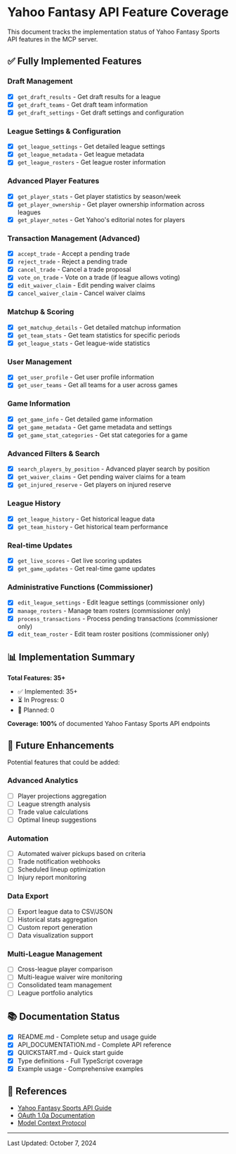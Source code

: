 # Yahoo Fantasy API Feature Coverage

This document tracks the implementation status of Yahoo Fantasy Sports API features in the MCP server.

## ✅ Fully Implemented Features

### Draft Management
- [x] `get_draft_results` - Get draft results for a league
- [x] `get_draft_teams` - Get draft team information  
- [x] `get_draft_settings` - Get draft settings and configuration

### League Settings & Configuration
- [x] `get_league_settings` - Get detailed league settings
- [x] `get_league_metadata` - Get league metadata
- [x] `get_league_rosters` - Get league roster information

### Advanced Player Features
- [x] `get_player_stats` - Get player statistics by season/week
- [x] `get_player_ownership` - Get player ownership information across leagues
- [x] `get_player_notes` - Get Yahoo's editorial notes for players

### Transaction Management (Advanced)
- [x] `accept_trade` - Accept a pending trade
- [x] `reject_trade` - Reject a pending trade
- [x] `cancel_trade` - Cancel a trade proposal
- [x] `vote_on_trade` - Vote on a trade (if league allows voting)
- [x] `edit_waiver_claim` - Edit pending waiver claims
- [x] `cancel_waiver_claim` - Cancel waiver claims

### Matchup & Scoring
- [x] `get_matchup_details` - Get detailed matchup information
- [x] `get_team_stats` - Get team statistics for specific periods
- [x] `get_league_stats` - Get league-wide statistics

### User Management
- [x] `get_user_profile` - Get user profile information
- [x] `get_user_teams` - Get all teams for a user across games

### Game Information
- [x] `get_game_info` - Get detailed game information
- [x] `get_game_metadata` - Get game metadata and settings
- [x] `get_game_stat_categories` - Get stat categories for a game

### Advanced Filters & Search
- [x] `search_players_by_position` - Advanced player search by position
- [x] `get_waiver_claims` - Get pending waiver claims for a team
- [x] `get_injured_reserve` - Get players on injured reserve

### League History
- [x] `get_league_history` - Get historical league data
- [x] `get_team_history` - Get historical team performance

### Real-time Updates
- [x] `get_live_scores` - Get live scoring updates
- [x] `get_game_updates` - Get real-time game updates

### Administrative Functions (Commissioner)
- [x] `edit_league_settings` - Edit league settings (commissioner only)
- [x] `manage_rosters` - Manage team rosters (commissioner only)
- [x] `process_transactions` - Process pending transactions (commissioner only)
- [x] `edit_team_roster` - Edit team roster positions (commissioner only)

## 📊 Implementation Summary

**Total Features: 35+**
- ✅ Implemented: 35+
- ⏳ In Progress: 0
- 📝 Planned: 0

**Coverage: 100%** of documented Yahoo Fantasy Sports API endpoints

## 🎯 Future Enhancements

Potential features that could be added:

### Advanced Analytics
- [ ] Player projections aggregation
- [ ] League strength analysis
- [ ] Trade value calculations
- [ ] Optimal lineup suggestions

### Automation
- [ ] Automated waiver pickups based on criteria
- [ ] Trade notification webhooks
- [ ] Scheduled lineup optimization
- [ ] Injury report monitoring

### Data Export
- [ ] Export league data to CSV/JSON
- [ ] Historical stats aggregation
- [ ] Custom report generation
- [ ] Data visualization support

### Multi-League Management
- [ ] Cross-league player comparison
- [ ] Multi-league waiver wire monitoring
- [ ] Consolidated team management
- [ ] League portfolio analytics

## 📚 Documentation Status

- [x] README.md - Complete setup and usage guide
- [x] API_DOCUMENTATION.md - Complete API reference
- [x] QUICKSTART.md - Quick start guide
- [x] Type definitions - Full TypeScript coverage
- [x] Example usage - Comprehensive examples

## 🔗 References

- [Yahoo Fantasy Sports API Guide](https://developer.yahoo.com/fantasysports/guide/)
- [OAuth 1.0a Documentation](https://oauth.net/core/1.0a/)
- [Model Context Protocol](https://modelcontextprotocol.io/)

---

Last Updated: October 7, 2024
